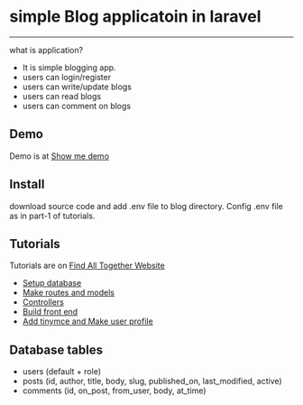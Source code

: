 # simple Blog applicatoin in laravel
------------
what is application?
* It is simple blogging app.
* users can login/register
* users can write/update blogs
* users can read blogs
* users can comment on blogs

Demo
------------
Demo is at [Show me demo](https://sweet-blog.herokuapp.com/)

Install
------------
download source code and add .env file to blog directory. Config .env file as in part-1 of tutorials.

Tutorials
------------
Tutorials are on [Find All Together Website](http://www.findalltogether.com/wp/simple-blog-ap…n-in-laravel-5/)
* [Setup database](http://www.findalltogether.com/wp/webdevelopment/framework/laravel/simple-blog-application-in-laravel-5-part-1-setup-database)
* [Make routes and models](http://www.findalltogether.com/wp/webdevelopment/framework/laravel/simple-blog-application-in-laravel-5-part-2-routes-and-models)
* [Controllers](http://www.findalltogether.com/wp/webdevelopment/framework/laravel/simple-blog-application-in-laravel-5-part-3-controllers)
* [Build front end](http://www.findalltogether.com/wp/webdevelopment/framework/laravel/simple-blog-application-in-laravel-5-part-4-build-front-end)
* [Add tinymce and Make user profile](http://www.findalltogether.com/wp/webdevelopment/framework/laravel/simple-blog-application-in-laravel-5-part-5-add-tinymce-and-user-profile)

Database tables	
------------
* users (default + role)
* posts (id, author, title, body, slug, published_on, last_modified, active)
* comments (id, on_post, from_user, body, at_time)
		
